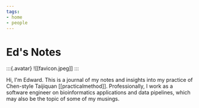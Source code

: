 ```yaml
---
tags: 
- home
- people
---
```

# Ed's Notes

:::{.avatar}
![[favicon.jpeg]]
:::


Hi, I'm Edward.  This is a journal of my notes and insights into my practice of Chen-style Taijiquan [[practicalmethod]].
Professionally, I work as a software engineer on bioinformatics applications and data pipelines, which may also be the topic of some of my musings.
